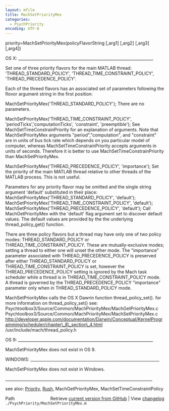```yaml
---
layout: mfile
title: MachSetPriorityMex
categories:
  - PsychPriority
encoding: UTF-8
---
```


priority=MachSetPriorityMex\(policyFlavorString \[,arg1\] \[,arg2\] \[,arg3\] \[,arg4\]\)

OS X: \_\_\_\_\_\_\_\_\_\_\_\_\_\_\_\_\_\_\_\_\_\_\_\_\_\_\_\_\_\_\_\_\_\_\_\_\_\_\_\_\_\_\_\_\_\_\_\_\_\_\_\_\_\_\_\_\_\_\_\_\_\_\_\_\_\_\_

Set  one of three priority flavors for the main MATLAB thread:
'THREAD\_STANDARD\_POLICY', 'THREAD\_TIME\_CONSTRAINT\_POLICY',
'THREAD\_PRECEDENCE\_POLICY'.

Each of the threed flavors has an associated set of parameters
following the flovor argument string in the first position:

MachSetPriorityMex\('THREAD\_STANDARD\_POLICY'\);
 There are no parameters.

MachSetPriorityMex\('THREAD\_TIME\_CONSTRAINT\_POLICY',
'periodTicks','computationTicks', 'constraint', 'preemptible'\);
 See MachSetTimeConstrainPriority for an explanation of arguments.  Note
 that MachSetPriorityMex arguments "period","computation", and
 "constraint" are in units of bus tick rate which depends on you
 particular model of computer, whereas MachSetTimeConstrainPriority
 accepts arguments in units of seconds.  Therefore it is better to use
 MachSetTimeConstrainPriority than MachSetPriorityMex.

MachSetPriorityMex\('THREAD\_PRECEDENCE\_POLICY', 'importance'\);
 Set the priority of the main MATLAB thread relative to other threads of
 the MATLAB process.  This is not useful.

Parameters for any priority flavor may be omitted and the single string
argument 'default' substituted in their place:
  MachSetPriorityMex\('THREAD\_STANDARD\_POLICY', 'default'\);
  MachSetPriorityMex\('THREAD\_TIME\_CONSTRAINT\_POLICY', 'default'\);
  MachSetPriorityMex\('THREAD\_PRECEDENCE\_POLICY', 'default'\);
Call MachGetPriorityMex with the 'default' flag argument set to discover
default values. The default values are provided by the the underlying
thread\_policy\_get\(\) function.

There are three policy flavors but a thread may have only one of two
policy modes: THREAD\_STANDARD\_POLICY or THREAD\_TIME\_CONSTRAINT\_POLICY.
These are mutually-exclusive modes; setting a thread to either one will
unset the other mode.  The "importance" parameter associated with
THREAD\_PRECEDENCE\_POLICY is preserved after either THREAD\_STANDARD\_POLICY
or THREAD\_TIME\_CONSTRAINT\_POLICY is set, however the
THREAD\_PRECEDENCE\_POLICY setting is ignored by the Mach task scheduler
while a thread is in  THREAD\_TIME\_CONSTRAINT\_POLICY mode.  A thread is
governed by the   THREAD\_PRECEDENCE\_POLICY "importance" parameter only
when in THREAD\_STANDARD\_POLICY mode.

MachSetPriorityMex calls the OS X Dawrin function thread\_policy\_set\(\).
for more information on thread\_policy\_set\(\) see:
Psychtoolbox3/Source/Common/MachPriorityMex/MachGetPriorityMex.c
Psychtoolbox3/Source/Common/MachPriorityMex/MachSetPriorityMex.c
http://developer.apple.com/documentation/Darwin/Conceptual/KernelProgramming/scheduler/chapter\_8\_section\_4.html
/usr/include/mach/thread\_policy.h

OS 9: \_\_\_\_\_\_\_\_\_\_\_\_\_\_\_\_\_\_\_\_\_\_\_\_\_\_\_\_\_\_\_\_\_\_\_\_\_\_\_\_\_\_\_\_\_\_\_\_\_\_\_\_\_\_\_\_\_\_\_\_\_\_\_\_\_\_\_

MachSetPriorityMex does not exist in OS 9.

WINDOWS: \_\_\_\_\_\_\_\_\_\_\_\_\_\_\_\_\_\_\_\_\_\_\_\_\_\_\_\_\_\_\_\_\_\_\_\_\_\_\_\_\_\_\_\_\_\_\_\_\_\_\_\_\_\_\_\_\_\_\_\_\_\_\_\_

MachSetPriorityMex does not exist in Windows.

\_\_\_\_\_\_\_\_\_\_\_\_\_\_\_\_\_\_\_\_\_\_\_\_\_\_\_\_\_\_\_\_\_\_\_\_\_\_\_\_\_\_\_\_\_\_\_\_\_\_\_\_\_\_\_\_\_\_\_\_\_\_\_\_\_\_\_\_\_\_\_\_\_

see also: [Priority](/docs/Priority), [Rush](/docs/Rush), MachGetPriorityMex, MachSetTimeConstraintPolicy


<div class="code_header" style="text-align:right;">
  <span style="float:left;">Path&nbsp;&nbsp;</span> <span class="counter">Retrieve <a href=
  "https://raw.github.com/Psychtoolbox-3/Psychtoolbox-3/beta/./PsychPriority/MachSetPriorityMex.m">current version from GitHub</a> | View <a href=
  "https://github.com/Psychtoolbox-3/Psychtoolbox-3/commits/beta/./PsychPriority/MachSetPriorityMex.m">changelog</a></span>
</div>
<div class="code">
  <code>./PsychPriority/MachSetPriorityMex.m</code>
</div>
